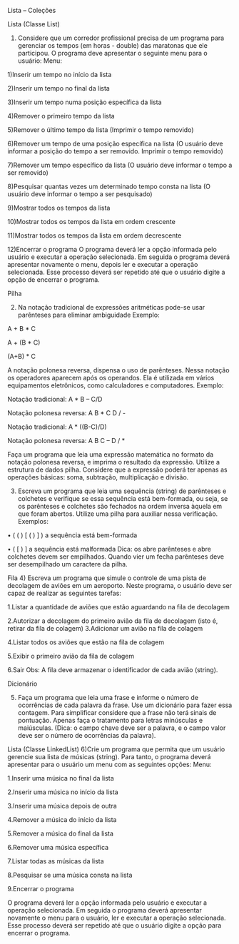 Lista – Coleções 


Lista (Classe List) 
1) Considere que um corredor profissional precisa de um programa para gerenciar os tempos (em horas - double) das maratonas que ele participou.  O programa deve apresentar o seguinte menu para o usuário: 
Menu:
 
1)Inserir um tempo no início da lista 

2)Inserir um tempo no final da lista 

3)Inserir um tempo numa posição específica da lista 

4)Remover o primeiro tempo da lista 

5)Remover o último tempo da lista (Imprimir o tempo removido) 

6)Remover um tempo de uma posição específica na lista (O usuário deve informar a posição do tempo a ser removido. Imprimir o tempo removido) 

7)Remover um tempo específico da lista (O usuário deve informar o tempo a ser removido) 

8)Pesquisar quantas vezes um determinado tempo consta na lista (O usuário deve informar o tempo a ser 	pesquisado) 

9)Mostrar todos os tempos da lista 

10)Mostrar todos os tempos da lista em ordem crescente 

11)Mostrar todos os tempos da lista em ordem decrescente 

12)Encerrar o programa 
O programa deverá ler a opção informada pelo usuário e executar a operação selecionada. Em seguida o programa deverá apresentar novamente o menu, depois ler e executar a operação selecionada. Esse processo deverá ser repetido até que o usuário digite a opção de encerrar o programa. 


Pilha

2) Na notação tradicional de expressões aritméticas pode-se usar parênteses para eliminar ambiguidade 
Exemplo: 

A + B * C 

A + (B * C) 

(A+B) * C 

A notação polonesa reversa, dispensa o uso de parênteses. Nessa notação os operadores aparecem após os operandos. Ela é utilizada em vários equipamentos eletrônicos, como calculadores e computadores. 
Exemplo: 

Notação tradicional: A * B – C/D 

Notação polonesa reversa: A B * C D / - 

Notação tradicional: A * ((B-C)/D) 

Notação polonesa reversa: A B C – D / * 

Faça um programa que leia uma expressão matemática no formato da notação polonesa reversa, e imprima o 
resultado da expressão. Utilize a estrutura de dados pilha. Considere que a expressão poderá ter apenas as operações básicas: soma, subtração, multiplicação e divisão. 

3) Escreva um programa que leia uma sequência (string) de parênteses e colchetes e verifique se essa sequência está bem-formada, ou seja, se os parênteses e colchetes são fechados na ordem inversa àquela em que foram abertos. Utilize uma pilha para auxiliar nessa verificação. 
Exemplos: 
	
 •	( ( ) [ ( ) ] ) a sequência está bem-formada 

 •	( [ ) ]   a sequência está malformada
Dica: os abre parênteses e abre colchetes devem ser empilhados. Quando vier um fecha parênteses deve ser desempilhado um caractere da pilha. 


Fila 
4) Escreva um programa que simule o controle de uma pista de decolagem de aviões em um aeroporto. Neste programa, o usuário deve ser capaz de realizar as seguintes tarefas: 
	
 1.Listar a quantidade de aviões que estão aguardando na fila de decolagem 
	
 2.Autorizar a decolagem do primeiro avião da fila de decolagem (isto é, retirar da fila de colagem) 	3.Adicionar um avião na fila de colagem 
	
 4.Listar todos os aviões que estão na fila de colagem 
	
 5.Exibir o primeiro avião da fila de colagem 
	
 6.Sair 
Obs: A fila deve armazenar o identificador de cada avião (string).


Dicionário 

5) Faça um programa que leia uma frase e informe o número de ocorrências de cada palavra da frase. Use um dicionário para fazer essa contagem. Para simplificar considere que a frase não terá sinais de pontuação. Apenas faça o tratamento para letras minúsculas e maiúsculas. (Dica: o campo chave deve ser a palavra, e o campo valor deve ser o número de ocorrências da palavra). 


Lista (Classe LinkedList) 
6)Crie um programa que permita que um usuário gerencie sua lista de músicas (string). Para tanto, o programa deverá 	apresentar para o usuário um menu com as seguintes opções: 
	Menu: 
		
  1.Inserir uma música no final da lista 

  2.Inserir uma música no início da lista 

  3.Inserir uma música depois de outra 

  4.Remover a música do início da lista 

  5.Remover a música do final da lista 

  6.Remover uma música específica 

  7.Listar todas as músicas da lista 

  8.Pesquisar se uma música consta na lista 

  9.Encerrar o programa 

O programa deverá ler a opção informada pelo usuário e executar a operação selecionada. Em seguida o programa deverá apresentar novamente o menu para o usuário, ler e executar a operação selecionada. Esse processo deverá ser repetido até que o usuário digite a opção para encerrar o programa. 
